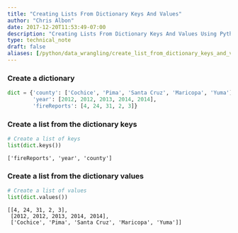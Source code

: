 ```yaml
---
title: "Creating Lists From Dictionary Keys And Values"
author: "Chris Albon"
date: 2017-12-20T11:53:49-07:00
description: "Creating Lists From Dictionary Keys And Values Using Python."
type: technical_note
draft: false
aliases: [/python/data_wrangling/create_list_from_dictionary_keys_and_values/]
---
```

### Create a dictionary


```python
dict = {'county': ['Cochice', 'Pima', 'Santa Cruz', 'Maricopa', 'Yuma'], 
        'year': [2012, 2012, 2013, 2014, 2014], 
        'fireReports': [4, 24, 31, 2, 3]}
```

### Create a list from the dictionary keys


```python
# Create a list of keys
list(dict.keys())
```




    ['fireReports', 'year', 'county']



### Create a list from the  dictionary values


```python
# Create a list of values
list(dict.values())
```




    [[4, 24, 31, 2, 3],
     [2012, 2012, 2013, 2014, 2014],
     ['Cochice', 'Pima', 'Santa Cruz', 'Maricopa', 'Yuma']]


